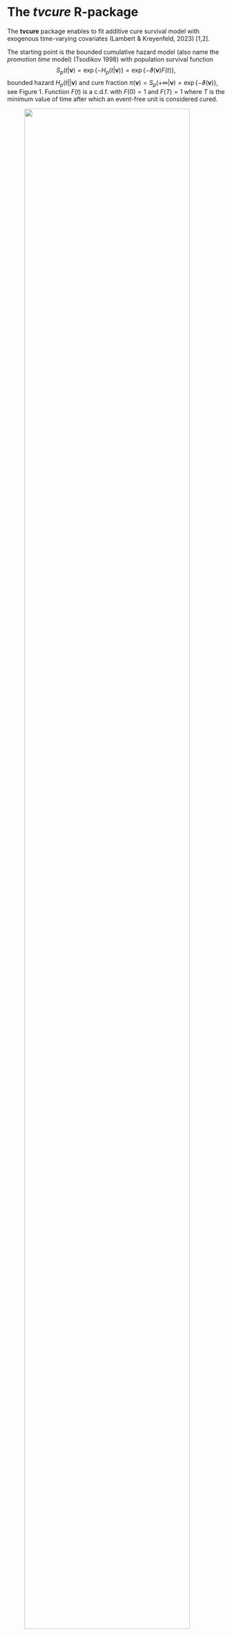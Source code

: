The *tvcure* R-package
================

The **tvcure** package enables to fit additive cure survival model with
exogenous time-varying covariates (Lambert & Kreyenfeld, 2023) \[1,2\].

The starting point is the bounded cumulative hazard model (also name the
*promotion time* model) (Tsodikov 1998) with population survival
function
$$S_p(t|\mathbf{v}) = \exp\{-H_p(t|\mathbf{v})\} =\exp\{-{\vartheta(\mathbf{v})} F(t)\},$$
bounded hazard $H_p(t||\mathbf{v})$ and cure fraction
$\pi(\mathbf{v})=S_p(+\infty|\mathbf{v})=\exp\{-{\vartheta(\mathbf{v})}\}$,
see Figure 1. Function $F(t)$ is a c.d.f. with $F(0)=1$ and $F(T)=1$
where $T$ is the minimum value of time after which an event-free unit is
considered cured.
<figure>
<img src="man/figures/PopulationSurvivalCumulativeHazard2.png" width="95%" />
<figcaption>
Fig.1: Bounded cumulative hazard model with cure probability $\pi$.
</figcaption>
</figure>

The extended promotion model (Bremhorst and Lambert 2016) also enables
the event dynamics governed by $F(t)$ to change with covariates
$\tilde{\mathbf{v}}$,
$$S_p(t|\mathbf{v},\tilde{\mathbf{v}}) = \exp\{-H_p(t|\mathbf{v},\tilde{\mathbf{v}})\} =\exp\{-{\vartheta(\mathbf{v})} {F(t|\tilde{\mathbf{v}})}\}$$

For categorical covariates ${\mathbf z}$ and continuous covariates
${\mathbf x}$, the following additive long-term survival submodel
defining the cure probability is assumed,
$\vartheta(\mathbf{v})= -\log \pi(\mathbf{v}) =\exp\{\eta_\vartheta(\mathbf{v})\}$
where
$\eta_\vartheta(\mathbf{v}) = \beta_0 + {\pmb \beta}^\top{\mathbf z} + \sum_j f_j(x_j)$,
a positive value for $\beta_k$ suggesting an event probability
increasing with $z_k$ and, consequently, a cure probability decreasing
with $z_k$. The event dynamics is governed by the additive short-term
submodel,
$F(t|\tilde{\mathbf{v}}) = 1-S_0(t)^{\exp(\eta_F(\tilde{\mathbf{v}}))}$,
where
$\eta_F(\tilde{\mathbf{v}})= {\pmb{\gamma}}^\top\tilde{\mathbf{z}} + \sum_j \tilde{f}_j(\tilde{x}_j)$,
a positive value for $\gamma_k$ suggesting an event timing accelerating
with $z_k$, see Bremhorst, Kreyenfeld & Lambert (2019). The baseline
density function $f_0(t)=-{d\over dt}S_0(t)$ and the additive terms are
specified using Bayesian P-splines. The model is identifiable provided
that the follow-up is sufficiently long to display the plateau in the
population survival function (Lambert & Bremhorst, 2019).

The core contribution in Lambert and Kreyenfeld (2023) is an extension
of that model to include exogenous time-varying covariates. The model
specification starts with the population hazard function from which
other quantities can be obtained:
$$h_p(t|\mathbf{v}(t),\tilde{\mathbf{v}}(t)) = \vartheta(\mathbf{v}(t)) f(t|\tilde{\mathbf{v}}(t)) = \mathrm{e}^{\eta_\vartheta(\mathbf{v}(t))+\eta_F(\tilde{\mathbf{v}}(t))} f_0(t)S_0(t)^{\exp(\eta_F(\tilde{\mathbf{v}}(t))-1}$$
In the special case where covariates are constant, we return to the
preceding extended promotion time model.

The combination of **Laplace approximations** and of **Bayesian
P-splines** (named *LPS*) enable fast and flexible inference in a
Bayesian framework (Lambert & Gressani, 2023). The Gaussian Markov field
prior assumed for the penalized spline parameters and the Bernstein-von
Mises theorem provide reliable Laplace approximation to the posterior
distribution of these quantities.

## The *tvcure* package in action

Let us illustrate the use of the *tvcure* package on simulated
right-censored data:

``` r
    ## Package installation and loading
    ## install.packages("devtools")
    ## devtools::install_github("plambertULiege/tvcure")
    library(tvcure) 
    
    ## Data simulation
    beta = c(beta0=.4, beta1=-.2, beta2=.15) ; gam = c(gam1=.2, gam2=.2)
    df.raw = simulateTVcureData(n=500, seed=123, beta=beta, gam=gam,
                          RC.dist="exponential",mu.cens=550)$df.raw
  round(head(df.raw),3)
```

    ##   id time event  z1     z2    x1    x2  z3     z4    x3    x4
    ## 1  1    1     0 0.5 -0.086 0.945 0.199 0.5 -0.053 0.945 0.184
    ## 2  1    2     0 0.5 -0.086 0.932 0.198 0.5 -0.053 0.932 0.202
    ## 3  1    3     0 0.5 -0.086 0.918 0.196 0.5 -0.053 0.918 0.219
    ## 4  1    4     0 0.5 -0.086 0.905 0.195 0.5 -0.053 0.905 0.236
    ## 5  1    5     0 0.5 -0.086 0.891 0.193 0.5 -0.053 0.891 0.252
    ## 6  1    6     0 0.5 -0.086 0.878 0.192 0.5 -0.053 0.878 0.269

The data frame should always have a counting process form and contain at
least the following entries:

- id: ⁠ ⁠the <id> of the unit associated to the data in a given line in
  the data frame.

- time: ⁠ ⁠the integer time at which the observations are reported. For a
  given unit, it should be a sequence of **consecutive** integers
  starting at 1 for the first observation.

- event : ⁠ ⁠a sequence of 0-1 event indicators. For the lines
  corresponding to a given unit, it starts with 0 values concluded by a
  0 in case of right-censoring or by a 1 if the event is observed at the
  end of the follow-up.

### Model fitting

Let us fit a double additive tvcure model to these data with:

- Categorical covariates $z_1, z_2$ and continous covariates $x_1$ and
  $x_2$ entering in an additive way the long-term survival submodel ;

- Categorical covariates $z_3, z_4$ and continous covariates $x_3$ and
  $x_4$ entering in an additive way the short-term survival submodel.

``` r
      model = tvcure(~z1+z2+s(x1)+s(x2),
                     ~z3+z4+s(x3)+s(x4), df=df.raw)
      print(model)
```

    ## 
    ## Call:
    ## tvcure(formula1 = ~z1 + z2 + s(x1) + s(x2), formula2 = ~z3 + 
    ##     z4 + s(x3) + s(x4), df = df.raw)
    ## 
    ## >> log(theta(x)) - Long-term survival (Quantum) <<
    ## Formula: ~z1 + z2 + s(x1) + s(x2) 
    ## 
    ## Parametric coefficients:
    ##                 est      se     low      up     Z    Pval    
    ## (Intercept)  0.5124  0.0682  0.3787  0.6462  7.51   6e-14 ***
    ## z1          -0.1090  0.1073 -0.3194  0.1013 -1.02 0.30965    
    ## z2           0.2113  0.0548  0.1039  0.3187  3.86 0.00011 ***
    ## 
    ##    exp(est) exp(-est)   low   up    Pval    
    ## z1    0.897     1.115 0.727 1.11 0.30965    
    ## z2    1.235     0.810 1.110 1.38 0.00011 ***
    ## 
    ## Approximate significance of smooth terms (using Wood's <Tr> or Chi2):
    ##             edf       Tr     Pval Chi2    Pval    
    ## f1(x1) 3.00e+00 1.69e+01 7.34e-04 17.4 0.00058 ***
    ## f1(x2) 3.32e+00 2.40e+01 2.65e-05 29.1 3.2e-06 ***
    ## 
    ## 
    ## >> eta(x) - Short-term survival (Timing) <<
    ## Formula: ~z3 + z4 + s(x3) + s(x4) 
    ## 
    ## Parametric coefficients:
    ##        est      se     low      up    Z   Pval   
    ## z3  0.2121  0.1382 -0.0587  0.4829 1.54 0.1247   
    ## z4  0.1818  0.0703  0.0440  0.3197 2.59 0.0097 **
    ## 
    ##    exp(est) exp(-est)   low   up   Pval   
    ## z3    1.236     0.809 0.943 1.62 0.1247   
    ## z4    1.199     0.834 1.045 1.38 0.0097 **
    ## 
    ## Approximate significance of smooth terms (using Wood's <Tr> or Chi2):
    ##           edf     Tr   Pval Chi2  Pval  
    ## f2(x3) 2.7545 9.5439 0.0298 9.51 0.019 *
    ## f2(x4) 2.2125 2.5907 0.2831 2.99 0.259  
    ## 
    ## ------------------------------------------------------------------------
    ##  logEvid: -2002.59   Dev: 3161.93   AIC: 3194.52   BIC: 3257.523 
    ##  edf: 16.29  nobs: 50672  n: 500  d: 353
    ##  Elapsed time: 2.6 seconds  (6 iterations)
    ## ------------------------------------------------------------------------

The estimated reference hazard $\mathrm{e}^{\beta_0}f_0(t)$ can also
visualized:

``` r
   plot(model, select=0, pages=1)
```

<img src="man/figures/tvcure1b1-1.png" style="display: block; margin: auto;" />
as well as the estimated additive terms in the long-term survival
submodel,

``` r
   plot(model, select=c(1,2), pages=1) ## First 2 additive terms in the model
```

<img src="man/figures/tvcure1b2-1.png" style="display: block; margin: auto;" />
or in the short-term survival submodel,

``` r
   plot(model, select=c(3,4), pages=1) ## Last 2 additive terms in the model
```

<img src="man/figures/tvcure1b3-1.png" style="display: block; margin: auto;" />

It is possible to force the additive terms to be zero for selected
reference values for the covariates, which facilitates the
interpretation of the other model parameters:

``` r
      model = tvcure(~z1+z2+s(x1,ref=.75)+s(x2,ref=.5), 
                     ~z3+z4+s(x3,ref=.75)+s(x4,ref=.5), df=df.raw)
      plot(model, select=1:4, pages=1) ## The 4 additive terms in the model
```

![](man/figures/tvcure1c-1.png)<!-- -->

## Predictions

Predictions can be made for a given history of covariate values.
Consider for example unit 1 for which no event was observed by the end
of the follow-up:

``` r
      df1 = subset(df.raw, df.raw$id==1) ## Data for unit 1
      tail(df1, n=1) ## Data at the last observation time
```

    ##     id time event   z1          z2        x1        x2   z3          z4
    ## 275  1  275     0 -0.5 -0.08574682 0.6682187 0.1040038 -0.5 -0.05348258
    ##            x3        x4
    ## 275 0.6682187 0.3355297

The estimated population survival function of a subject sharing the same
covariate history can be computed and visualized,

``` r
      obj = predict(model, ci.level=0.95, df=df1)
      matplot(obj$Sp, ylim=c(0,1),
              type="l", lty=c(1,2,2),col=1,
              xlab="time", ylab=bquote(S[p](t)))
```

![](man/figures/tvcure2b-1.png)<!-- -->

with the last value providing the estimated cure probability (with
credible bounds):

``` r
      print(tail(obj$Sp,n=1)) ## Cure probability
```

    ##             est       low        up
    ## [275,] 0.318313 0.4250469 0.2161857

More details can be found in Lambert & Kreyenfeld (2023) and in the
documentation of the *tvcure* package.

## License

**tvcure**: Additive cure survival model with exogenous time-varying
covariates. Copyright (C) 2023-2024 Philippe Lambert

This program is free software: you can redistribute it and/or modify it
under the terms of the GNU General Public License as published by the
Free Software Foundation, either version 3 of the License, or (at your
option) any later version.

This program is distributed in the hope that it will be useful, but
WITHOUT ANY WARRANTY; without even the implied warranty of
MERCHANTABILITY or FITNESS FOR A PARTICULAR PURPOSE. See the GNU General
Public License for more details.

You should have received a copy of the GNU General Public License along
with this program. If not, see <https://www.gnu.org/licenses/>.

## References

\[1\] Lambert, P. and Kreyenfeld, M. (2024). Exogenous time-varying
covariates in double additive cure survival model with application to
fertility. Journal of the Royal Statistical Society, Series A, under
review. Preprint: [*arXiv:2302.00331*](https://arxiv.org/abs/2302.00331)

\[2\] Lambert, P. (2023) R-package *tvcure* - GitHub:
[plambertULiege/tvcure](https://github.com/plambertULiege/tvcure)

### Complementary references

\[3\] Bremhorst, V., Kreyenfeld M. and Lambert P. (2016). Fertility
progression in Germany: an analysis using flexible nonparametric cure
survival models. Demographic Research, 35: 505-534.
[*doi:10.4054/DemRes.2016.35.18*](https://doi.org/10.4054/DemRes.2016.35.18)

\[4\] Bremhorst, V., Kreyenfeld M. and Lambert P. (2019). Nonparametric
double additive cure survival models: an application to the estimation
of the nonlinear effect of age at first parenthood on fertility
progression. Statistical Modelling, 19(3): 248-275.
[*doi:10.1177/1471082X18784685*](https://doi.org/10.1177/1471082X18784685)

\[5\] Bremhorst, V. and Lambert, P. (2016). Flexible estimation in cure
survival models using Bayesian P-splines. Computational Statistics and
Data Analysis, 93, 270–284.
[*doi:10.1016/j.csda.2014.05.009*](https://doi.org/10.1016/j.csda.2014.05.009)

\[6\] Lambert, P. and Bremhorst, V. (2019). Estimation and
identification issues in the promotion time cure model when the same
covariates influence long- and short-term survival. Biometrical Journal,
61(2): 275-279.
[*doi:10.1002/bimj.201700250*](https://doi.org/10.1002/bimj.201700250)

\[7\] Lambert, P. and Gressani, O. (2023). Penalty parameter selection
and asymmetry corrections to Laplace approximations in Bayesian
P-splines models. Statistical Modelling, 23(5-6): 409–423.
[*doi:10.1177/1471082X231181173*](https://doi.org/10.1177/1471082X231181173)

\[8\] Tsodikov, A. (1998) A proportional hazard model taking account of
long-term survivors. Biometrics, 54, 1508–1516.

